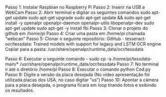 Passo 1: Instalar Raspbian no Raspberry Pi
Passo 2: Inserir na USB a WebCam
Passo 2: Abrir terminal e digitar os seguintes comandos
sudo apt-get update
sudo apt-get upgrade
sudo apt-get update && sudo apt-get install -y openalpr openalpr-daemon openalpr-utils libopenalpr-dev
sudo apt-get update
sudo apt-get -y install fbi
Passo 3: Clonar o projeto do github em /home/pi
Passo 4: Criar uma pasta em /home/pi chamada “webcan”
Passo 5: 
Clonar o seguinte repositório: GitHub - tesseract-ocr/tessdata: Trained models with support for legacy and LSTM OCR engine
Copiar para a pasta: /usr/share/openalpr/runtime_data/ocr/tessdata

Passo 6: Executar o seguinte comando - 
sudo cp -a /home/pi/tessdata-main/* /usr/share/openalpr/runtime_data/ocr/tessdata
Passo 7: No terminal ir até o diretório /home/pi
Passo 8: Executar o comando python Cod.py
Passo 9: Digite a versão da placa desejada (No vídeo apresentação foi utilizada placas dos USA, no caso digitar “us”)
Passo 10: Apontar a câmera para a placa desejada, o programa ficará em loop tirando fotos e exibindo os resultados.
